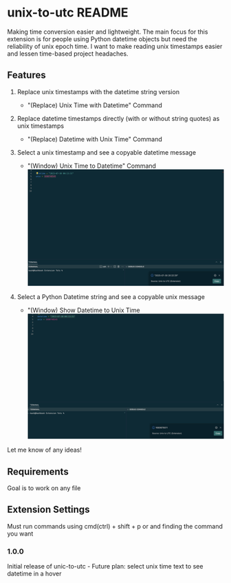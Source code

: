 # unix-to-utc README

Making time conversion easier and lightweight. The main focus for this extension is for people using Python datetime objects but need the reliability of unix epoch time. I want to make reading unix timestamps easier and lessen time-based project headaches.

## Features

1. Replace unix timestamps with the datetime string version

   - "(Replace) Unix Time with Datetime" Command

2. Replace datetime timestamps directly (with or without string quotes) as unix timestamps

   - "(Replace) Datetime with Unix Time" Command

3. Select a unix timestamp and see a copyable datetime message

   - "(Window) Unix Time to Datetime" Command
     ![Unix-to-Datetime](<src/images/Screenshot 2023-07-30 at 8.58.06 PM.png>)

4. Select a Python Datetime string and see a copyable unix message

   - "(Window) Show Datetime to Unix Time
     ![Datetime-to-Unix](<src/images/Screenshot 2023-07-30 at 8.58.27 PM.png>)

Let me know of any ideas!

## Requirements

Goal is to work on any file

## Extension Settings

Must run commands using cmd(ctrl) + shift + p or and finding the command you want

### 1.0.0

Initial release of unic-to-utc - Future plan: select unix time text to see datetime in a hover

<!--
## Following extension guidelines

Ensure that you've read through the extensions guidelines and follow the best practices for creating your extension. -->

<!--
- [Extension Guidelines](https://code.visualstudio.com/api/references/extension-guidelines)

## Working with Markdown

You can author your README using Visual Studio Code. Here are some useful editor keyboard shortcuts:

- Split the editor (`Cmd+\` on macOS or `Ctrl+\` on Windows and Linux).
- Toggle preview (`Shift+Cmd+V` on macOS or `Shift+Ctrl+V` on Windows and Linux).
- Press `Ctrl+Space` (Windows, Linux, macOS) to see a list of Markdown snippets.

## For more information

- [Visual Studio Code's Markdown Support](http://code.visualstudio.com/docs/languages/markdown)
- [Markdown Syntax Reference](https://help.github.com/articles/markdown-basics/)

**Enjoy!** -->
